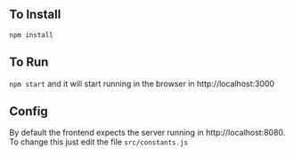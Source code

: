 ## To Install

`npm install`

## To Run

`npm start` and it will start running in the browser in http://localhost:3000

## Config

By default the frontend expects the server running in http://localhost:8080.
To change this just edit the file `src/constants.js`
